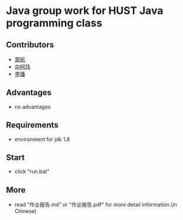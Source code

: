 # Java group work for HUST Java programming class

## Contributors

- [周航](https://github.com/zll-hust)
- [向柯玮](https://github.com/huster-xkw)
- [李璠](https://github.com/lemon-ux)

## Advantages

- no advantages

## Requirements

- environment for jdk 1.8

## Start

- click "run.bat"

## More

- read “作业报告.md” or "作业报告.pdf" for more detail information.(in Chinese)
